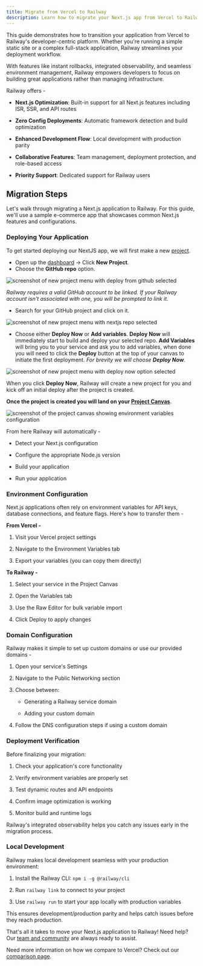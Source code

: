 ```yaml
---
title: Migrate from Vercel to Railway
description: Learn how to migrate your Next.js app from Vercel to Railway with this step-by-step guide. Fast, seamless, and hassle-free.
---
```


This guide demonstrates how to transition your application from Vercel to Railway's developer-centric platform. Whether you're running a simple static site or a complex full-stack application, Railway streamlines your deployment workflow.

With features like instant rollbacks, integrated observability, and seamless environment management, Railway empowers developers to focus on building great applications rather than managing infrastructure.

Railway offers -

- **Next.js Optimization**: Built-in support for all Next.js features including ISR, SSR, and API routes

- **Zero Config Deployments**: Automatic framework detection and build optimization

- **Enhanced Development Flow**: Local development with production parity

- **Collaborative Features**: Team management, deployment protection, and role-based access

- **Priority Support**: Dedicated support for Railway users

## Migration Steps

Let's walk through migrating a Next.js application to Railway. For this guide, we'll use a sample e-commerce app that showcases common Next.js features and configurations.

### Deploying Your Application

To get started deploying our NextJS app, we will first make a new <a href="/overview/the-basics#project--project-canvas" target="_blank">project</a>.

- Open up the <a href="/overview/the-basics#dashboard--projects" target="_blank">dashboard</a> → Click **New Project**.
- Choose the **GitHub repo** option.

<Image src="https://res.cloudinary.com/railway/image/upload/v1723752559/docs/quick-start/new_project_uyqqpx.png"
alt="screenshot of new project menu with deploy from github selected"
layout="responsive"
width={836} height={860} quality={100} />

_Railway requires a valid GitHub account to be linked. If your Railway account isn't associated with one, you will be prompted to link it._

- Search for your GitHub project and click on it.

<Image src="https://res.cloudinary.com/railway/image/upload/v1723752559/docs/quick-start/new_github_project_pzvabz.png"
alt="screenshot of new project menu with nextjs repo selected"
layout="responsive"
width={836} height={596} quality={100} />

- Choose either **Deploy Now** or **Add variables**.
  **Deploy Now** will immediately start to build and deploy your selected repo.
  **Add Variables** will bring you to your service and ask you to add variables, when done you will need to click the **Deploy** button at the top of your canvas to initiate the first deployment.
  _For brevity we will choose **Deploy Now**._

<Image src="https://res.cloudinary.com/railway/image/upload/v1723752558/docs/quick-start/deploy_now_pmrqow.png"
alt="screenshot of new project menu with deploy now option selected"
layout="responsive"
width={836} height={620} quality={100} />

When you click **Deploy Now**, Railway will create a new project for you and kick off an initial deploy after the project is created.

**Once the project is created you will land on your <a href="/overview/the-basics#project--project-canvas" target="_blank">Project Canvas</a>**.

<Image src="https://res.cloudinary.com/railway/image/upload/v1723752560/docs/quick-start/project_canvas_nextjs_c6bjbq.png"
alt="screenshot of the project canvas showing environment variables configuration"
layout="responsive"
width={1363} height={817} quality={100} />

From here Railway will automatically -

- Detect your Next.js configuration

- Configure the appropriate Node.js version

- Build your application

- Run your application

### Environment Configuration

Next.js applications often rely on environment variables for API keys, database connections, and feature flags. Here's how to transfer them -

**From Vercel -**

1. Visit your Vercel project settings

2. Navigate to the Environment Variables tab

3. Export your variables (you can copy them directly)

**To Railway -**

1. Select your service in the Project Canvas

2. Open the Variables tab

3. Use the Raw Editor for bulk variable import

4. Click Deploy to apply changes

### Domain Configuration

Railway makes it simple to set up custom domains or use our provided domains -

1. Open your service's Settings

2. Navigate to the Public Networking section

3. Choose between:

   - Generating a Railway service domain

   - Adding your custom domain

4. Follow the DNS configuration steps if using a custom domain

### Deployment Verification

Before finalizing your migration:

1. Check your application's core functionality

2. Verify environment variables are properly set

3. Test dynamic routes and API endpoints

4. Confirm image optimization is working

5. Monitor build and runtime logs

Railway's integrated observability helps you catch any issues early in the migration process.

### Local Development

Railway makes local development seamless with your production environment:

1. Install the Railway CLI: `npm i -g @railway/cli`

2. Run `railway link` to connect to your project

3. Use `railway run` to start your app locally with production variables

This ensures development/production parity and helps catch issues before they reach production.

That's all it takes to move your Next.js application to Railway! Need help? Our [team and community](https://station.railway.com/) are always ready to assist.

Need more information on how we compare to Vercel? Check out our [comparison page](/maturity/compare-to-vercel).
